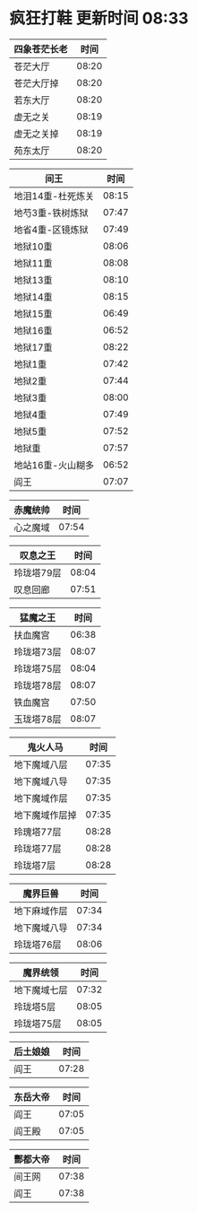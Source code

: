 # 疯狂打鞋 更新时间 08:33

| 四象苍茫长老   | 时间    |
|--------|-------|
| 苍茫大厅 | 08:20 |
| 苍茫大厅掉 | 08:20 |
| 若东大厅 | 08:20 |
| 虚无之关 | 08:19 |
| 虚无之关掉 | 08:19 |
| 苑东太厅 | 08:20 |

| 间王   | 时间    |
|--------|-------|
| 地泪14重-杜死炼关 | 08:15 |
| 地芍3重-铁树炼狱 | 07:47 |
| 地省4重-区镜炼狱 | 07:49 |
| 地狱10重 | 08:06 |
| 地狱11重 | 08:08 |
| 地狱13重 | 08:10 |
| 地狱14重 | 08:15 |
| 地狱15重 | 06:49 |
| 地狱16重 | 06:52 |
| 地狱17重 | 08:22 |
| 地狱1重 | 07:42 |
| 地狱2重 | 07:44 |
| 地狱3重 | 08:00 |
| 地狱4重 | 07:49 |
| 地狱5重 | 07:52 |
| 地狱重 | 07:57 |
| 地站16重-火山糊多 | 06:52 |
| 阎王 | 07:07 |

| 赤魔统帅   | 时间    |
|--------|-------|
| 心之魔域 | 07:54 |

| 叹息之王   | 时间    |
|--------|-------|
| 玲珑塔79层 | 08:04 |
| 叹息回廊 | 07:51 |

| 猛魔之王   | 时间    |
|--------|-------|
| 扶血魔宫 | 06:38 |
| 玲珑塔73层 | 08:07 |
| 玲珑塔75层 | 08:04 |
| 玲珑塔78层 | 08:07 |
| 铁血魔宫 | 07:50 |
| 玉珑塔78层 | 08:07 |

| 鬼火人马   | 时间    |
|--------|-------|
| 地下魔域八层 | 07:35 |
| 地下魔域八导 | 07:35 |
| 地下魔域作层 | 07:35 |
| 地下魔域作层掉 | 07:35 |
| 玲瑰塔77层 | 08:28 |
| 玲珑塔77层 | 08:28 |
| 玲珑塔7层 | 08:28 |

| 魔界巨兽   | 时间    |
|--------|-------|
| 地下麻域作层 | 07:34 |
| 地下魔域八导 | 07:34 |
| 玲珑塔76层 | 08:06 |

| 魔界统领   | 时间    |
|--------|-------|
| 地下魔域七层 | 07:32 |
| 玲珑塔5层 | 08:05 |
| 玲珑塔75层 | 08:05 |

| 后土娘娘   | 时间    |
|--------|-------|
| 阎王 | 07:28 |

| 东岳大帝   | 时间    |
|--------|-------|
| 阎王 | 07:05 |
| 阎王殿 | 07:05 |

| 酆都大帝   | 时间    |
|--------|-------|
| 间王网 | 07:38 |
| 阎王 | 07:38 |